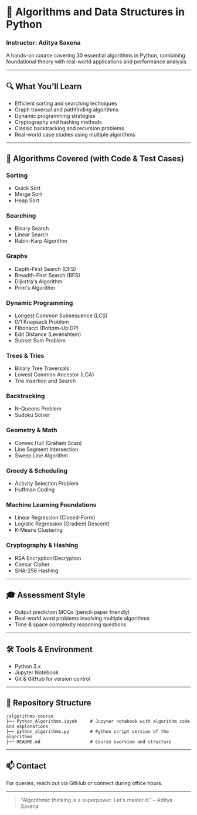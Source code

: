 # 📘 Algorithms and Data Structures in Python

### Instructor: Aditya Saxena  

A hands-on course covering 30 essential algorithms in Python, combining foundational theory with real-world applications and performance analysis.

---

## 🔍 What You'll Learn

- Efficient sorting and searching techniques  
- Graph traversal and pathfinding algorithms  
- Dynamic programming strategies  
- Cryptography and hashing methods  
- Classic backtracking and recursion problems  
- Real-world case studies using multiple algorithms  

---

## 🧠 Algorithms Covered (with Code & Test Cases)

### Sorting
- Quick Sort  
- Merge Sort  
- Heap Sort  

### Searching
- Binary Search  
- Linear Search  
- Rabin-Karp Algorithm  

### Graphs
- Depth-First Search (DFS)  
- Breadth-First Search (BFS)  
- Dijkstra's Algorithm  
- Prim's Algorithm  

### Dynamic Programming
- Longest Common Subsequence (LCS)  
- 0/1 Knapsack Problem  
- Fibonacci (Bottom-Up DP)  
- Edit Distance (Levenshtein)  
- Subset Sum Problem  

### Trees & Tries
- Binary Tree Traversals  
- Lowest Common Ancestor (LCA)  
- Trie Insertion and Search  

### Backtracking
- N-Queens Problem  
- Sudoku Solver  

### Geometry & Math
- Convex Hull (Graham Scan)  
- Line Segment Intersection  
- Sweep Line Algorithm  

### Greedy & Scheduling
- Activity Selection Problem  
- Huffman Coding  

### Machine Learning Foundations
- Linear Regression (Closed-Form)  
- Logistic Regression (Gradient Descent)  
- K-Means Clustering  

### Cryptography & Hashing
- RSA Encryption/Decryption  
- Caesar Cipher  
- SHA-256 Hashing  

---

## 🎓 Assessment Style

- Output prediction MCQs (pencil-paper friendly)  
- Real-world word problems involving multiple algorithms  
- Time & space complexity reasoning questions  

---

## 🛠️ Tools & Environment

- Python 3.x  
- Jupyter Notebook  
- Git & GitHub for version control  

---

## 📂 Repository Structure

```
/algorithms-course
├── Python_Algorithms.ipynb     # Jupyter notebook with algorithm code and explanations
├── python_algorithms.py        # Python script version of the algorithms
├── README.md                   # Course overview and structure
```
---

## 📫 Contact  
For queries, reach out via GitHub or connect during office hours.

---

> "Algorithmic thinking is a superpower. Let's master it." – Aditya Saxena
